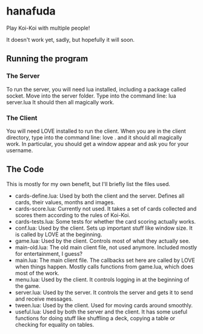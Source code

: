 # hanafuda
Play Koi-Koi with multiple people!

It doesn't work yet, sadly, but hopefully it will soon.

## Running the program

### The Server

To run the server, you will need lua installed, including a package called socket. Move into the server folder. Type into the command line: lua server.lua
It should then all magically work.

### The Client

You will need LOVE installed to run the client.
When you are in the client directory, type into the command line: love . and it should all magically work. In particular, you should get a window appear and ask you for your username.

## The Code

This is mostly for my own benefit, but I'll briefly list the files used.

* cards-define.lua: Used by both the client and the server. Defines all cards, their values, months and images.
* cards-score.lua: Currently not used. It takes a set of cards collected and scores them according to the rules of Koi-Koi.
* cards-tests.lua: Some tests for whether the card scoring actually works.
* conf.lua: Used by the client. Sets up important stuff like window size. It is called by LOVE at the beginning.
* game.lua: Used by the client. Controls most of what they actually see.
* main-old.lua: The old main client file, not used anymore. Included mostly for entertainment, I guess?
* main.lua: The main client file. The callbacks set here are called by LOVE when things happen. Mostly calls functions from game.lua, which does most of the work.
* menu.lua: Used by the client. It controls logging in at the beginning of the game.
* server.lua: Used by the server. It controls the server and gets it to send and receive messages.
* tween.lua: Used by the client. Used for moving cards around smoothly.
* useful.lua: Used by both the server and the client. It has some useful functions for doing stuff like shuffling a deck, copying a table or checking for equality on tables.
